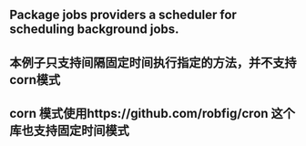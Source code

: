 ## Package jobs providers a scheduler for scheduling background jobs.

## 本例子只支持间隔固定时间执行指定的方法，并不支持corn模式
## corn 模式使用https://github.com/robfig/cron 这个库也支持固定时间模式